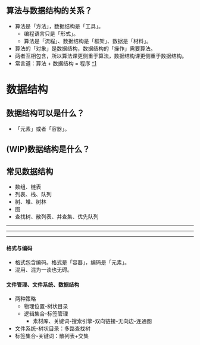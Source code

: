
## 算法与数据结构的关系？
- 算法是「方法」，数据结构是「工具」。
  - 编程语言只是「形式」。
  - 算法是「流程」、数据结构是「框架」、数据是「材料」。
- 算法的「对象」是数据结构，数据结构的「操作」需要算法。
- 两者互相包含，所以算法课更侧重于算法，数据结构课更侧重于数据结构。
- 常言道：算法 + 数据结构 = 程序 [ ^1]


[又言]:指令+数据=程序

[ ^1]:https://en.wikipedia.org/wiki/Algorithms_%2B_Data_Structures_%3D_Programs

# 数据结构
## 数据结构可以是什么？
- 「元素」或者「容器」。

## (WIP)数据结构是什么？

## 常见数据结构
- 数组、链表
- 列表、栈、队列
- 树、堆、树林
- 图
- 查找树、散列表、并查集、优先队列


---
---
---
#### 格式与编码
- 格式包含编码。格式是「容器」，编码是「元素」。
- 混用、混为一谈也无碍。

#### 文件管理、文件系统、数据结构
- 两种策略
  - 物理位置-树状目录
  - 逻辑集合-标签管理
    - 素材库、关键词-搜索引擎-双向链接-无向边-连通图
- 文件系统-树状目录：多路查找树
- 标签集合-关键词：散列表+交集
